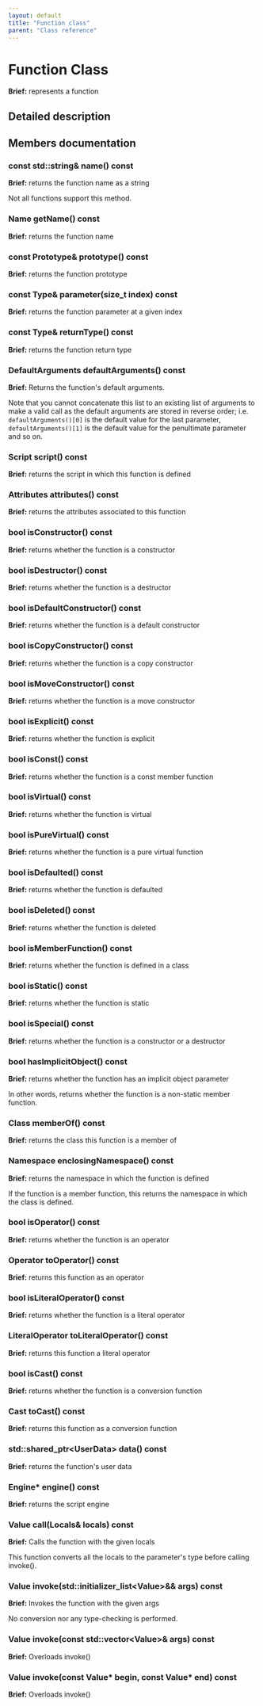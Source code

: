 ```yaml
---
layout: default
title: "Function class"
parent: "Class reference"
---
```


# Function Class

**Brief:** represents a function

## Detailed description

## Members documentation

### const std::string& name() const

**Brief:** returns the function name as a string

Not all functions support this method.

### Name getName() const

**Brief:** returns the function name

### const Prototype& prototype() const

**Brief:** returns the function prototype

### const Type& parameter(size_t index) const

**Brief:** returns the function parameter at a given index

### const Type& returnType() const

**Brief:** returns the function return type

### DefaultArguments defaultArguments() const

**Brief:** Returns the function's default arguments.

Note that you cannot concatenate this list to an existing list of arguments to make a valid call as the default arguments are stored in reverse order; i.e. `defaultArguments()[0]` is the default value for the last parameter, `defaultArguments()[1]` is the default value for the penultimate parameter and so on.

### Script script() const

**Brief:** returns the script in which this function is defined

### Attributes attributes() const

**Brief:** returns the attributes associated to this function

### bool isConstructor() const

**Brief:** returns whether the function is a constructor

### bool isDestructor() const

**Brief:** returns whether the function is a destructor

### bool isDefaultConstructor() const

**Brief:** returns whether the function is a default constructor

### bool isCopyConstructor() const

**Brief:** returns whether the function is a copy constructor

### bool isMoveConstructor() const

**Brief:** returns whether the function is a move constructor

### bool isExplicit() const

**Brief:** returns whether the function is explicit

### bool isConst() const

**Brief:** returns whether the function is a const member function

### bool isVirtual() const

**Brief:** returns whether the function is virtual

### bool isPureVirtual() const

**Brief:** returns whether the function is a pure virtual function

### bool isDefaulted() const

**Brief:** returns whether the function is defaulted

### bool isDeleted() const

**Brief:** returns whether the function is deleted

### bool isMemberFunction() const

**Brief:** returns whether the function is defined in a class

### bool isStatic() const

**Brief:** returns whether the function is static

### bool isSpecial() const

**Brief:** returns whether the function is a constructor or a destructor

### bool hasImplicitObject() const

**Brief:** returns whether the function has an implicit object parameter

In other words, returns whether the function is a non-static member function.

### Class memberOf() const

**Brief:** returns the class this function is a member of

### Namespace enclosingNamespace() const

**Brief:** returns the namespace in which the function is defined

If the function is a member function, this returns the namespace in which the class is defined.

### bool isOperator() const

**Brief:** returns whether the function is an operator

### Operator toOperator() const

**Brief:** returns this function as an operator

### bool isLiteralOperator() const

**Brief:** returns whether the function is a literal operator

### LiteralOperator toLiteralOperator() const

**Brief:** returns this function a literal operator

### bool isCast() const

**Brief:** returns whether the function is a conversion function

### Cast toCast() const

**Brief:** returns this function as a conversion function

### std::shared_ptr\<UserData> data() const

**Brief:** returns the function's user data

### Engine* engine() const

**Brief:** returns the script engine

### Value call(Locals& locals) const

**Brief:** Calls the function with the given locals

This function converts all the locals to the parameter's type before calling invoke().

### Value invoke(std::initializer_list\<Value>&& args) const

**Brief:** Invokes the function with the given args

No conversion nor any type-checking is performed.

### Value invoke(const std::vector\<Value>& args) const

**Brief:** Overloads invoke()

### Value invoke(const Value* begin, const Value* end) const

**Brief:** Overloads invoke()

